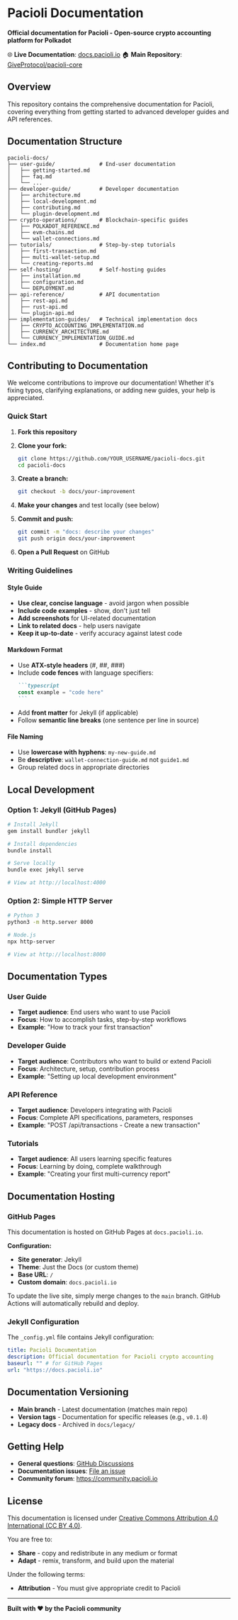 # Pacioli Documentation

**Official documentation for Pacioli - Open-source crypto accounting platform for Polkadot**

🌐 **Live Documentation**: [docs.pacioli.io](https://docs.pacioli.io)
🏠 **Main Repository**: [GiveProtocol/pacioli-core](https://github.com/GiveProtocol/pacioli-core)

## Overview

This repository contains the comprehensive documentation for Pacioli, covering everything from getting started to advanced developer guides and API references.

## Documentation Structure

```
pacioli-docs/
├── user-guide/              # End-user documentation
│   ├── getting-started.md
│   ├── faq.md
│   └── ...
├── developer-guide/         # Developer documentation
│   ├── architecture.md
│   ├── local-development.md
│   ├── contributing.md
│   └── plugin-development.md
├── crypto-operations/       # Blockchain-specific guides
│   ├── POLKADOT_REFERENCE.md
│   ├── evm-chains.md
│   └── wallet-connections.md
├── tutorials/               # Step-by-step tutorials
│   ├── first-transaction.md
│   ├── multi-wallet-setup.md
│   └── creating-reports.md
├── self-hosting/            # Self-hosting guides
│   ├── installation.md
│   ├── configuration.md
│   └── DEPLOYMENT.md
├── api-reference/           # API documentation
│   ├── rest-api.md
│   ├── rust-api.md
│   └── plugin-api.md
├── implementation-guides/   # Technical implementation docs
│   ├── CRYPTO_ACCOUNTING_IMPLEMENTATION.md
│   ├── CURRENCY_ARCHITECTURE.md
│   └── CURRENCY_IMPLEMENTATION_GUIDE.md
└── index.md                 # Documentation home page
```

## Contributing to Documentation

We welcome contributions to improve our documentation! Whether it's fixing typos, clarifying explanations, or adding new guides, your help is appreciated.

### Quick Start

1. **Fork this repository**

2. **Clone your fork:**
   ```bash
   git clone https://github.com/YOUR_USERNAME/pacioli-docs.git
   cd pacioli-docs
   ```

3. **Create a branch:**
   ```bash
   git checkout -b docs/your-improvement
   ```

4. **Make your changes** and test locally (see below)

5. **Commit and push:**
   ```bash
   git commit -m "docs: describe your changes"
   git push origin docs/your-improvement
   ```

6. **Open a Pull Request** on GitHub

### Writing Guidelines

#### Style Guide

- **Use clear, concise language** - avoid jargon when possible
- **Include code examples** - show, don't just tell
- **Add screenshots** for UI-related documentation
- **Link to related docs** - help users navigate
- **Keep it up-to-date** - verify accuracy against latest code

#### Markdown Format

- Use **ATX-style headers** (#, ##, ###)
- Include **code fences** with language specifiers:
  ````markdown
  ```typescript
  const example = "code here"
  ```
  ````
- Add **front matter** for Jekyll (if applicable)
- Follow **semantic line breaks** (one sentence per line in source)

#### File Naming

- Use **lowercase with hyphens**: `my-new-guide.md`
- Be **descriptive**: `wallet-connection-guide.md` not `guide1.md`
- Group related docs in appropriate directories

## Local Development

### Option 1: Jekyll (GitHub Pages)

```bash
# Install Jekyll
gem install bundler jekyll

# Install dependencies
bundle install

# Serve locally
bundle exec jekyll serve

# View at http://localhost:4000
```

### Option 2: Simple HTTP Server

```bash
# Python 3
python3 -m http.server 8000

# Node.js
npx http-server

# View at http://localhost:8000
```

## Documentation Types

### User Guide
- **Target audience**: End users who want to use Pacioli
- **Focus**: How to accomplish tasks, step-by-step workflows
- **Example**: "How to track your first transaction"

### Developer Guide
- **Target audience**: Contributors who want to build or extend Pacioli
- **Focus**: Architecture, setup, contribution process
- **Example**: "Setting up local development environment"

### API Reference
- **Target audience**: Developers integrating with Pacioli
- **Focus**: Complete API specifications, parameters, responses
- **Example**: "POST /api/transactions - Create a new transaction"

### Tutorials
- **Target audience**: All users learning specific features
- **Focus**: Learning by doing, complete walkthrough
- **Example**: "Creating your first multi-currency report"

## Documentation Hosting

### GitHub Pages

This documentation is hosted on GitHub Pages at `docs.pacioli.io`.

**Configuration:**
- **Site generator**: Jekyll
- **Theme**: Just the Docs (or custom theme)
- **Base URL**: `/`
- **Custom domain**: `docs.pacioli.io`

To update the live site, simply merge changes to the `main` branch. GitHub Actions will automatically rebuild and deploy.

### Jekyll Configuration

The `_config.yml` file contains Jekyll configuration:

```yaml
title: Pacioli Documentation
description: Official documentation for Pacioli crypto accounting
baseurl: "" # for GitHub Pages
url: "https://docs.pacioli.io"
```

## Documentation Versioning

- **Main branch** - Latest documentation (matches main repo)
- **Version tags** - Documentation for specific releases (e.g., `v0.1.0`)
- **Legacy docs** - Archived in `docs/legacy/`

## Getting Help

- **General questions**: [GitHub Discussions](https://github.com/GiveProtocol/pacioli-core/discussions)
- **Documentation issues**: [File an issue](https://github.com/GiveProtocol/pacioli-docs/issues)
- **Community forum**: https://community.pacioli.io

## License

This documentation is licensed under [Creative Commons Attribution 4.0 International (CC BY 4.0)](https://creativecommons.org/licenses/by/4.0/).

You are free to:
- **Share** - copy and redistribute in any medium or format
- **Adapt** - remix, transform, and build upon the material

Under the following terms:
- **Attribution** - You must give appropriate credit to Pacioli

---

**Built with ❤️ by the Pacioli community**
